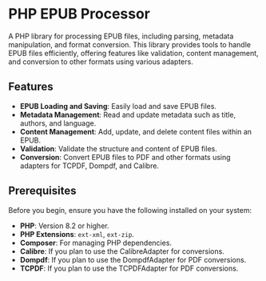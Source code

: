 # PHP EPUB Processor

A PHP library for processing EPUB files, including parsing, metadata manipulation, and format conversion. This library provides tools to handle EPUB files efficiently, offering features like validation, content management, and conversion to other formats using various adapters.

## Features

- **EPUB Loading and Saving**: Easily load and save EPUB files.
- **Metadata Management**: Read and update metadata such as title, authors, and language.
- **Content Management**: Add, update, and delete content files within an EPUB.
- **Validation**: Validate the structure and content of EPUB files.
- **Conversion**: Convert EPUB files to PDF and other formats using adapters for TCPDF, Dompdf, and Calibre.

## Prerequisites

Before you begin, ensure you have the following installed on your system:

- **PHP**: Version 8.2 or higher.
- **PHP Extensions**: `ext-xml`, `ext-zip`.
- **Composer**: For managing PHP dependencies.
- **Calibre**: If you plan to use the CalibreAdapter for conversions.
- **Dompdf**: If you plan to use the DompdfAdapter for PDF conversions.
- **TCPDF**: If you plan to use the TCPDFAdapter for PDF conversions.
